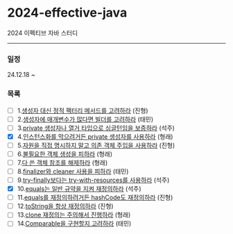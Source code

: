 # 2024-effective-java
2024 이펙티브 자바 스터디

---

### 일정
24.12.18 ~

### 목록

- [ ] 1.[생성자 대신 정적 팩터리 메서드를 고려하라](./02장/아이템_01/생성자_대신_정적_팩터리_메서드를_고려하라.md) (진형)
- [ ] 2.[생성자에 매개변수가 많다면 빌더를 고려하라](./02장/아이템_02/생성자에_매개변수가_많다면_빌더를_고려하라.md) (태민)
- [ ] 3.[private 생성자나 열거 타입으로 싱글턴임을 보증하라](./02장/아이템_03/private_생성자나_열거_타입으로_싱글턴임을_보증하라.md) (석주)
- [x] 4.[인스턴스화를 막으려거든 private 생성자를 사용하라](./02장/아이템_04/인스턴스화를_막으려거든_private_생성자를_사용하라.md) (형래)
- [ ] 5.[자원을 직접 명시하지 말고 의존 객체 주입을 사용하라](./02장/아이템_05/자원을_직접_명시하지_말고_의존_객체_주입을_사용하라.md) (진형)
- [ ] 6.[불필요한 객체 생성을 피하라](./02장/아이템_06/불필요한_객체_생성을_피하라.md) (형래)
- [ ] 7.[다 쓴 객체 참조를 해제하라](./02장/아이템_07/다_쓴_객체_참조를_해제하라.md) (형래)
- [ ] 8.[finalizer와 cleaner 사용을 피하라](./02장/아이템_08/finalizer와_cleaner_사용을_피하라.md) (태민)
- [ ] 9.[try-finally보다는 try-with-resources를 사용하라](./02장/아이템_09/try-finally보다는_try-with-resources를_사용하라.md) (석주)
- [x] 10.[equals는 일반 규약을 지켜 재정의하라](./03장/아이템_10/equals는_일반_규약을_지켜_재정의하라.md) (석주)
- [ ] 11.[equals를 재정의하려거든 hashCode도 재정의하라](./03장/아이템_11/equals를_재정의하려거든_hashCode도_재정의하라.md) (진형)
- [ ] 12.[toString을 항상 재정의하라](./03장/아이템_12/toString을_항상_재정의하라.md) (진형)
- [ ] 13.[clone 재정의는 주의해서 진행하라](./03장/아이템_13/clone_재정의는_주의해서_진행하라.md) (형래)
- [ ] 14.[Comparable을 구현할지 고려하라](./03장/아이템_14/Comparable을_구현할지_고려하라.md) (태민)